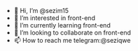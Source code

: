 - 👋 Hi, I’m @sezim15
- 👀 I’m interested in front-end
- 🌱 I’m currently learning front-end
- 💞️ I’m looking to collaborate on front-end
- 📫 How to reach me telegram:@seziqwe

<!---
sezim15/sezim15 is a ✨ special ✨ repository because its `README.md` (this file) appears on your GitHub profile.
You can click the Preview link to take a look at your changes.
--->
